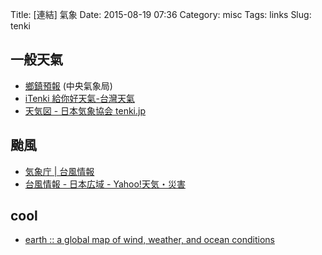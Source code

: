 Title: [連結] 氣象
Date: 2015-08-19 07:36
Category: misc
Tags: links
Slug: tenki

## 一般天氣

* [鄉鎮預報](http://www.cwb.gov.tw/V7/forecast/town368/) (中央氣象局)
* [iTenki 給你好天氣-台灣天氣](http://www.tenki.tw/forecast/index.php)
* [天気図 - 日本気象協会 tenki.jp](http://www.tenki.jp/guide/chart/)

## 颱風

* [気象庁 | 台風情報](http://www.jma.go.jp/jp/typh/)
* [台風情報 - 日本広域 - Yahoo!天気・災害](http://typhoon.yahoo.co.jp/weather/jp/typhoon/)

## cool

* [earth :: a global map of wind, weather, and ocean conditions](http://earth.nullschool.net/#current/wind/surface/level/orthographic=-231.75,23.38,1024)


